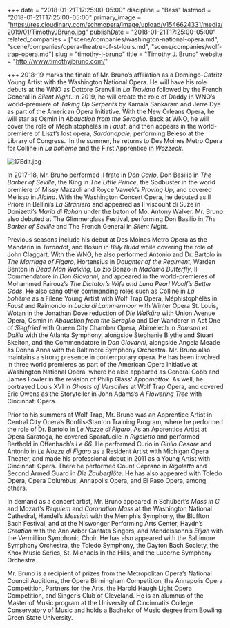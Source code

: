 +++
date = "2018-01-21T17:25:00-05:00"
discipline = "Bass"
lastmod = "2018-01-21T17:25:00-05:00"
primary_image = "https://res.cloudinary.com/schmopera/image/upload/v1546624331/media/2019/01/TimothyJBruno.jpg"
publishDate = "2018-01-21T17:25:00-05:00"
related_companies = ["scene/companies/washington-national-opera.md", "scene/companies/opera-theatre-of-st-louis.md", "scene/companies/wolf-trap-opera.md"]
slug = "timothy-j-bruno"
title = "Timothy J. Bruno"
website = "http://www.timothyjbruno.com/"

+++
2018-19 marks the finale of Mr. Bruno’s affiliation as a Domingo-Cafritz Young Artist with the Washington National Opera. He will have his role debuts at the WNO as Dottore Grenvil in _La Traviata_ followed by the French General in _Silent Night_. In 2019, he will create the role of Daddy in WNO’s world-premiere of _Taking Up Serpents_ by Kamala Sankaram and Jerre Dye as part of the American Opera Initiative. With the New Orleans Opera, he will star as Osmin in _Abduction from the Seraglio_. Back at WNO, he will cover the role of Méphistophélès in _Faust_, and then appears in the world-premiere of Liszt’s lost opera, _Sardanapale_, performing Beleso at the Library of Congress.  In the summer, he returns to Des Moines Metro Opera for Colline in _La bohème_ and the First Apprentice in _Wozzeck_.  

![17Edit.jpg](https://static1.squarespace.com/static/5335a1d5e4b044cf7c29ffc2/t/59e627ebcd39c32f0b64908e/1508255732541/17Edit.jpg?format=750w)

In 2017-18, Mr. Bruno performed Il frate in _Don Carlo_, Don Basilio in _The Barber of Seville_, the King in _The Little Prince_, the Sodbuster in the world premiere of Missy Mazzoli and Royce Vavrek’s _Proving Up_, and covered Melisso in _Alcina_. With the Washington Concert Opera, he debuted as Il Priore in Bellini’s _La Straniera_ and appeared as Il viscount di Suze in Donizetti’s _Maria di Rohan_ under the baton of Mo. Antony Walker. Mr. Bruno also debuted at The Glimmerglass Festival, performing Don Basilio in _The Barber of Seville_ and The French General in _Silent Night_.

Previous seasons include his debut at Des Moines Metro Opera as the Mandarin in _Turandot_, and Bosun in _Billy Budd_ while covering the role of John Claggart. With the WNO, he also performed Antonio and Dr. Bartolo in _The Marriage of Figaro_, Hortensius in _Daughter of the Regiment_, Warden Benton in _Dead Man Walking_, Lo zio Bonzo in _Madama Butterfly_, Il Commendatore in _Don Giovanni,_ and appeared in the world-premieres of Mohammed Fairouz’s _The Dictator’s Wife and Luna Pearl Woolf’s Better Gods_. He also sang other commanding roles such as Colline in _La bohème_ as a Filene Young Artist with Wolf Trap Opera, Méphistophélès in _Faust_ and Raimondo in _Lucia di Lammermoor_ with Winter Opera St. Louis, Wotan in the Jonathan Dove reduction of _Die Walküre_ with Union Avenue Opera, Osmin in _Abduction from the Seraglio_ and Der Wanderer in Act One of _Siegfried_ with Queen City Chamber Opera, Abimélech in _Samson et Dalila_ with the Atlanta Symphony, alongside Stephanie Blythe and Stuart Skelton, and the Commendatore in _Don Giovanni_, alongside Angela Meade as Donna Anna with the Baltimore Symphony Orchestra. Mr. Bruno also maintains a strong presence in contemporary opera. He has been involved in three world premieres as part of the American Opera Initiative at Washington National Opera, where he also appeared as General Cobb and James Fowler in the revision of Philip Glass’ _Appomattox_. As well, he portrayed Louis XVI in _Ghosts of Versailles_ at Wolf Trap Opera, and covered Eric Owens as the Storyteller in John Adams’s _A Flowering Tree_ with Cincinnati Opera.

Prior to his summers at Wolf Trap, Mr. Bruno was an Apprentice Artist in Central City Opera’s Bonfils-Stanton Training Program, where he performed the role of Dr. Bartolo in _Le Nozze di Figaro_. As an Apprentice Artist at Opera Saratoga, he covered Sparafucile in _Rigoletto_ and performed Berthold in Offenbach’s _Le 66_. He performed Curio in _Giulio Cesare_ and Antonio in _Le Nozze di Figaro_ as a Resident Artist with Michigan Opera Theater, and made his professional debut in 2011 as a Young Artist with Cincinnati Opera. There he performed Count Ceprano in _Rigoletto_ and Second Armed Guard in _Die Zauberflöte_. He has also appeared with Toledo Opera, Opera Columbus, Annapolis Opera, and El Paso Opera, among others.

In demand as a concert artist, Mr. Bruno appeared in Schubert’s _Mass in G_ and Mozart’s _Requiem_ and _Coronation Mass_ at the Washington National Cathedral, Handel’s _Messiah_ with the Memphis Symphony, the Bluffton Bach Festival, and at the Niswonger Performing Arts Center, Haydn’s _Creation_ with the Ann Arbor Cantata Singers, and Mendelssohn’s _Elijah_ with the Vermillion Symphonic Choir. He has also appeared with the Baltimore Symphony Orchestra, the Toledo Symphony, the Dayton Bach Society, the Knox Music Series, St. Michaels in the Hills, and the Lucerne Symphony Orchestra.

Mr. Bruno is a recipient of prizes from the Metropolitan Opera’s National Council Auditions, the Opera Birmingham Competition, the Annapolis Opera Competition, Partners for the Arts, the Harold Haugh Light Opera Competition, and Singer’s Club of Cleveland. He is an alumnus of the Master of Music program at the University of Cincinnati’s College Conservatory of Music and holds a Bachelor of Music degree from Bowling Green State University.